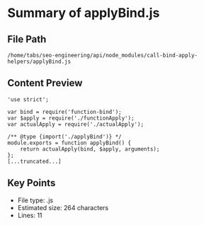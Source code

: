 # Summary of applyBind.js
  
## File Path
`/home/tabs/seo-engineering/api/node_modules/call-bind-apply-helpers/applyBind.js`

## Content Preview
```
'use strict';

var bind = require('function-bind');
var $apply = require('./functionApply');
var actualApply = require('./actualApply');

/** @type {import('./applyBind')} */
module.exports = function applyBind() {
	return actualApply(bind, $apply, arguments);
};
[...truncated...]
```

## Key Points
- File type: .js
- Estimated size: 264 characters
- Lines: 11
